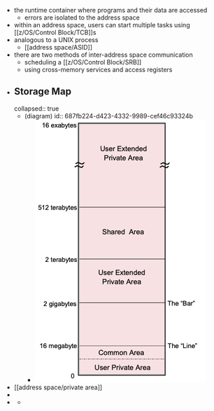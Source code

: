 - the runtime container where programs and their data are accessed
	- errors are isolated to the address space
- within an address space, users can start multiple tasks using [[z/OS/Control Block/TCB]]s
- analogous to a UNIX process
	- [[address space/ASID]]
- there are two methods of inter-address space communication
	- scheduling a [[z/OS/Control Block/SRB]]
	- using cross-memory services and access registers
- ## Storage Map
  collapsed:: true
	- (diagram)
	  id:: 687fb224-d423-4332-9989-cef46c93324b
		- ![image.png](../assets/image_1753199094633_0.png)
- [[address space/private area]]
-
-
	-